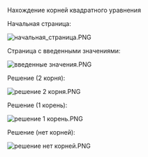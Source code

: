 Нахождение корней квадратного уравнения

Начальная страница:

![начальная_страница.PNG](%D1%EA%F0%E8%ED%F8%EE%F2%FB%2F%ED%E0%F7%E0%EB%FC%ED%E0%FF_%F1%F2%F0%E0%ED%E8%F6%E0.PNG)

Страница с введенными значениями:

![введенные значения.PNG](%D1%EA%F0%E8%ED%F8%EE%F2%FB%2F%E2%E2%E5%E4%E5%ED%ED%FB%E5%20%E7%ED%E0%F7%E5%ED%E8%FF.PNG)

Решение (2 корня):

![решение 2 корня.PNG](%D1%EA%F0%E8%ED%F8%EE%F2%FB%2F%F0%E5%F8%E5%ED%E8%E5%202%20%EA%EE%F0%ED%FF.PNG)

Решение (1 корень):

![решение 1 корень.PNG](%D1%EA%F0%E8%ED%F8%EE%F2%FB%2F%F0%E5%F8%E5%ED%E8%E5%201%20%EA%EE%F0%E5%ED%FC.PNG)

Решение (нет корней):

![решение нет корней.PNG](%D1%EA%F0%E8%ED%F8%EE%F2%FB%2F%F0%E5%F8%E5%ED%E8%E5%20%ED%E5%F2%20%EA%EE%F0%ED%E5%E9.PNG)